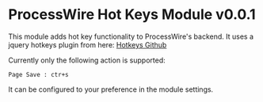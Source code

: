 # ProcessWire Hot Keys Module v0.0.1

This module adds hot key functionality to ProcessWire's backend.
It uses a jquery hotkeys plugin from here: [Hotkeys Github](https://github.com/jeresig/jquery.hotkeys)

Currently only the following action is supported:

	Page Save : ctr+s

It can be configured to your preference in the module settings.